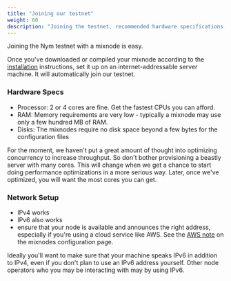 ```yaml
---
title: "Joining our testnet"
weight: 60
description: "Joining the testnet, recommended hardware specifications, and networking setup for Nym."
---
```


Joining the Nym testnet with a mixnode is easy.

Once you've downloaded or compiled your mixnode according to the [installation](../installation) instructions, set it up on an internet-addressable server machine. It will automatically join our testnet. 

### Hardware Specs

* Processor: 2 or 4 cores are fine. Get the fastest CPUs you can afford. 
* RAM: Memory requirements are very low - typically a mixnode may use only a few hundred MB of RAM. 
* Disks: The mixnodes require no disk space beyond a few bytes for the configuration files

For the moment, we haven't put a great amount of thought into optimizing concurrency to increase throughput. So don't bother provisioning a beastly server with many cores. This will change when we get a chance to start doing performance optimizations in a more serious way. Later, once we've optimized, you will want the most cores you can get. 

### Network Setup

* IPv4 works
* IPv6 also works
* ensure that your node is available and announces the right address, especially if you're using a cloud service like AWS. See the [AWS note](../mixnodes) on the mixnodes configuration page.
  
Ideally you'll want to make sure that your machine speaks IPv6 in addition to IPv4, even if you don't plan to use an IPv6 address yourself. Other node operators who you may be interacting with may by using IPv6. 
